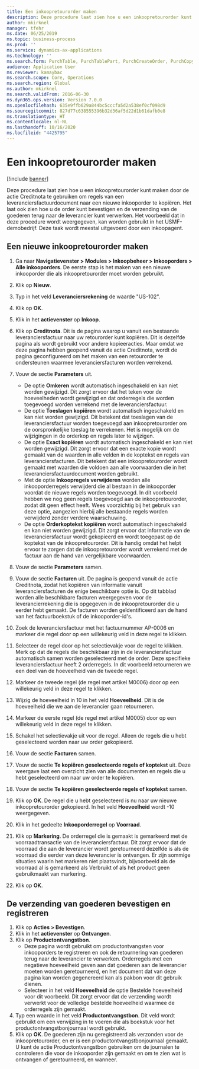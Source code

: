 ```yaml
---
title: Een inkoopretourorder maken
description: Deze procedure laat zien hoe u een inkoopretourorder kunt maken door de actie Creditnota te gebruiken om regels van een leveranciersfactuurdocument naar een nieuwe inkooporder te kopiëren.
author: mkirknel
manager: tfehr
ms.date: 06/25/2019
ms.topic: business-process
ms.prod: ''
ms.service: dynamics-ax-applications
ms.technology: ''
ms.search.form: PurchTable, PurchTablePart, PurchCreateOrder, PurchCopying, InventMarking, PurchEditLines
audience: Application User
ms.reviewer: kamaybac
ms.search.scope: Core, Operations
ms.search.region: Global
ms.author: mkirknel
ms.search.validFrom: 2016-06-30
ms.dyn365.ops.version: Version 7.0.0
ms.openlocfilehash: 635e9ffb629a844bc5cccfa5d2a538ef0cf098d9
ms.sourcegitcommit: 827d77c638555396b32d36af5d22d1b61dafb0e8
ms.translationtype: HT
ms.contentlocale: nl-NL
ms.lasthandoff: 10/16/2020
ms.locfileid: "4425795"
---
```

# <a name="create-a-purchase-return-order"></a>Een inkoopretourorder maken

[!include [banner](../../includes/banner.md)]

Deze procedure laat zien hoe u een inkoopretourorder kunt maken door de actie Creditnota te gebruiken om regels van een leveranciersfactuurdocument naar een nieuwe inkooporder te kopiëren. Het laat ook zien hoe u de order kunt bevestigen en de verzending van de goederen terug naar de leverancier kunt verwerken. Het voorbeeld dat in deze procedure wordt weergegeven, kan worden gebruikt in het USMF-demobedrijf. Deze taak wordt meestal uitgevoerd door een inkoopagent.

## <a name="create-a-new-purchase-return-order"></a>Een nieuwe inkoopretourorder maken
1. Ga naar **Navigatievenster > Modules > Inkoopbeheer > Inkooporders > Alle inkooporders**. De eerste stap is het maken van een nieuwe inkooporder die als inkoopretourorder moet worden gebruikt.  
2. Klik op **Nieuw**.
3. Typ in het veld **Leveranciersrekening** de waarde "US-102".
4. Klik op **OK**.
5. Klik in het **actievenster** op **Inkoop**.
6. Klik op **Creditnota**. Dit is de pagina waarop u vanuit een bestaande leveranciersfactuur naar uw retourorder kunt kopiëren. Dit is dezelfde pagina als wordt gebruikt voor andere kopieeracties. Maar omdat we deze pagina hebben geopend vanuit de actie Creditnota, wordt de pagina geconfigureerd om het maken van een retourorder te ondersteunen waarmee leveranciersfacturen worden verrekend.  
7. Vouw de sectie **Parameters** uit.
    - De optie **Omkeren** wordt automatisch ingeschakeld en kan niet worden gewijzigd. Dit zorgt ervoor dat het teken voor de hoeveelheden wordt gewijzigd en dat orderregels die worden toegevoegd worden verrekend met de leveranciersfactuur.  
    - De optie **Toeslagen kopiëren** wordt automatisch ingeschakeld en kan niet worden gewijzigd. Dit betekent dat toeslagen van de leveranciersfactuur worden toegevoegd aan inkoopretourorder om de oorspronkelijke toeslag te verrekenen. Het is mogelijk om de wijzigingen in de orderkop en regels later te wijzigen.  
    - De optie **Exact kopiëren** wordt automatisch ingeschakeld en kan niet worden gewijzigd. Dit zorgt ervoor dat een exacte kopie wordt gemaakt van de waarden in alle velden in de koptekst en regels van leveranciersfacturen. Dit betekent dat een inkoopretourorder wordt gemaakt met waarden die voldoen aan alle voorwaarden die in het leveranciersfactuurdocument worden gebruikt. 
    - Met de optie **Inkoopregels verwijderen** worden alle inkooporderregels verwijderd die al bestaan in de inkooporder voordat de nieuwe regels worden toegevoegd. In dit voorbeeld hebben we nog geen regels toegevoegd aan de inkoopretourorder, zodat dit geen effect heeft. Wees voorzichtig bij het gebruik van deze optie, aangezien hierbij alle bestaande regels worden verwijderd zonder verdere waarschuwing.  
    * De optie **Orderkoptekst kopiëren** wordt automatisch ingeschakeld en kan niet worden gewijzigd. Dit zorgt ervoor dat informatie van de leveranciersfactuur wordt gekopieerd en wordt toegepast op de koptekst van de inkoopretourorder. Dit is handig omdat het helpt ervoor te zorgen dat de inkoopretourorder wordt verrekend met de factuur aan de hand van vergelijkbare voorwaarden.  
8. Vouw de sectie **Parameters** samen.
9. Vouw de sectie **Facturen** uit. De pagina is geopend vanuit de actie Creditnota, zodat het kopiëren van informatie vanuit leveranciersfacturen de enige beschikbare optie is. Op dit tabblad worden alle beschikbare facturen weergegeven voor de leverancierrekening die is opgegeven in de inkoopretourorder die u eerder hebt gemaakt.   De facturen worden geïdentificeerd aan de hand van het factuurboekstuk of de inkooporder-id's.
10. Zoek de leveranciersfactuur met het factuurnummer AP-0006 en markeer die regel door op een willekeurig veld in deze regel te klikken.
11. Selecteer de regel door op het selectievakje voor de regel te klikken. Merk op dat de regels die beschikbaar zijn in de leveranciersfactuur automatisch samen worden geselecteerd met de order. Deze specifieke leveranciersfactuur heeft 2 orderregels. In dit voorbeeld retourneren we een deel van de hoeveelheid van de tweede regel.
12. Markeer de tweede regel (de regel met artikel M0006) door op een willekeurig veld in deze regel te klikken.
13. Wijzig de hoeveelheid in 10 in het veld **Hoeveelheid**. Dit is de hoeveelheid die we aan de leverancier gaan retourneren. 
14. Markeer de eerste regel (de regel met artikel M0005) door op een willekeurig veld in deze regel te klikken.
15. Schakel het selectievakje uit voor de regel. Alleen de regels die u hebt geselecteerd worden naar uw order gekopieerd.
16. Vouw de sectie **Facturen** samen.
17. Vouw de sectie **Te kopiëren geselecteerde regels of koptekst** uit. Deze weergave laat een overzicht zien van alle documenten en regels die u hebt geselecteerd om naar uw order te kopiëren.  
18. Vouw de sectie **Te kopiëren geselecteerde regels of koptekst** samen.
19. Klik op **OK**. De regel die u hebt geselecteerd is nu naar uw nieuwe inkoopretourorder gekopieerd. In het veld **Hoeveelheid** wordt -10 weergegeven.   
20. Klik in het gedeelte **Inkooporderregel** op **Voorraad**.
21. Klik op **Markering**. De orderregel die is gemaakt is gemarkeerd met de voorraadtransactie van de leveranciersfactuur. Dit zorgt ervoor dat de voorraad die aan de leverancier wordt geretourneerd dezelfde is als de voorraad die eerder van deze leverancier is ontvangen. Er zijn sommige situaties waarin het markeren niet plaatsvindt, bijvoorbeeld als de voorraad al is gemarkeerd als Verbruikt of als het product geen gebruikmaakt van markering.  

22. Klik op **OK**.

## <a name="confirm-and-record-the-shipment-of-goods"></a>De verzending van goederen bevestigen en registreren
1. Klik op **Acties > Bevestigen**.
2. Klik in het **actievenster** op **Ontvangen**.
3. Klik op **Productontvangstbon**.
    - Deze pagina wordt gebruikt om productontvangsten voor inkooporders te registreren en ook de retournering van goederen terug naar de leverancier te verwerken. Orderregels met een negatieve hoeveelheid geven aan dat goederen aan de leverancier moeten worden geretourneerd, en het document dat van deze pagina kan worden gegenereerd kan als pakbon voor dit gebruik dienen.   
    - Selecteer in het veld **Hoeveelheid** de optie Bestelde hoeveelheid voor dit voorbeeld. Dit zorgt ervoor dat de verzending wordt verwerkt voor de volledige bestelde hoeveelheid waarmee de orderregels zijn gemaakt.   
4. Typ een waarde in het veld **Productontvangstbon**. Dit veld wordt gebruikt om een verwijzing in te voeren die als boekstuk voor het productontvangstbonjournaal wordt gebruikt.  
5. Klik op **OK**. De goederen zijn nu geregistreerd als verzonden voor de inkoopretourorder, en er is een productontvangstbonjournaal gemaakt. U kunt de actie Productontvangstbon gebruiken om de journalen te controleren die voor de inkooporder zijn gemaakt en om te zien wat is ontvangen of geretourneerd, en wanneer.  

